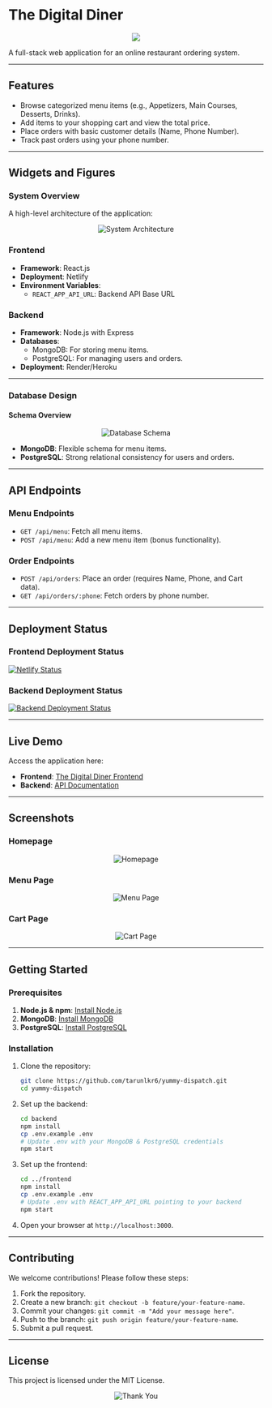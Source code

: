 # The Digital Diner

<p align="center">
  <img src=https:![Uploading image.png…]()

</p>

A full-stack web application for an online restaurant ordering system.

---

## **Features**
- Browse categorized menu items (e.g., Appetizers, Main Courses, Desserts, Drinks).
- Add items to your shopping cart and view the total price.
- Place orders with basic customer details (Name, Phone Number).
- Track past orders using your phone number.

---

## **Widgets and Figures**

### **System Overview**
A high-level architecture of the application:
<p align="center">
  <img src="https://via.placeholder.com/800x400?text=System+Architecture" alt="System Architecture">
</p>

### **Frontend**
- **Framework**: React.js
- **Deployment**: Netlify
- **Environment Variables**: 
  - `REACT_APP_API_URL`: Backend API Base URL

### **Backend**
- **Framework**: Node.js with Express
- **Databases**:
  - MongoDB: For storing menu items.
  - PostgreSQL: For managing users and orders.
- **Deployment**: Render/Heroku

---

### **Database Design**
#### **Schema Overview**
<p align="center">
  <img src="https://via.placeholder.com/800x400?text=Database+Schema" alt="Database Schema">
</p>

- **MongoDB**: Flexible schema for menu items.
- **PostgreSQL**: Strong relational consistency for users and orders.

---

## **API Endpoints**

### **Menu Endpoints**
- `GET /api/menu`: Fetch all menu items.
- `POST /api/menu`: Add a new menu item (bonus functionality).

### **Order Endpoints**
- `POST /api/orders`: Place an order (requires Name, Phone, and Cart data).
- `GET /api/orders/:phone`: Fetch orders by phone number.

---

## **Deployment Status**

### Frontend Deployment Status
[![Netlify Status](https://api.netlify.com/api/v1/badges/<your-badge-id>/deploy-status)](https://app.netlify.com/sites/your-site-name/deploys)

### Backend Deployment Status
[![Backend Deployment Status](https://img.shields.io/badge/Backend-Online-brightgreen)](https://your-backend-url)

---

## **Live Demo**
Access the application here:
- **Frontend**: [The Digital Diner Frontend](https://your-netlify-url.netlify.app)
- **Backend**: [API Documentation](https://your-backend-url/api-docs)

---

## **Screenshots**
### Homepage
<p align="center">
  <img src="https://via.placeholder.com/800x400?text=Homepage" alt="Homepage">
</p>

### Menu Page
<p align="center">
  <img src="https://via.placeholder.com/800x400?text=Menu+Page" alt="Menu Page">
</p>

### Cart Page
<p align="center">
  <img src="https://via.placeholder.com/800x400?text=Cart+Page" alt="Cart Page">
</p>

---

## **Getting Started**

### Prerequisites
1. **Node.js & npm**: [Install Node.js](https://nodejs.org/en/)
2. **MongoDB**: [Install MongoDB](https://www.mongodb.com/docs/manual/installation/)
3. **PostgreSQL**: [Install PostgreSQL](https://www.postgresql.org/download/)

### Installation
1. Clone the repository:
   ```bash
   git clone https://github.com/tarunlkr6/yummy-dispatch.git
   cd yummy-dispatch
   ```

2. Set up the backend:
   ```bash
   cd backend
   npm install
   cp .env.example .env
   # Update .env with your MongoDB & PostgreSQL credentials
   npm start
   ```

3. Set up the frontend:
   ```bash
   cd ../frontend
   npm install
   cp .env.example .env
   # Update .env with REACT_APP_API_URL pointing to your backend
   npm start
   ```

4. Open your browser at `http://localhost:3000`.

---

## **Contributing**

We welcome contributions! Please follow these steps:
1. Fork the repository.
2. Create a new branch: `git checkout -b feature/your-feature-name`.
3. Commit your changes: `git commit -m "Add your message here"`.
4. Push to the branch: `git push origin feature/your-feature-name`.
5. Submit a pull request.

---

## **License**
This project is licensed under the MIT License.

<p align="center">
  <img src="https://via.placeholder.com/800x100?text=Thank+You+for+Checking+Out+The+Digital+Diner!" alt="Thank You">
</p>
